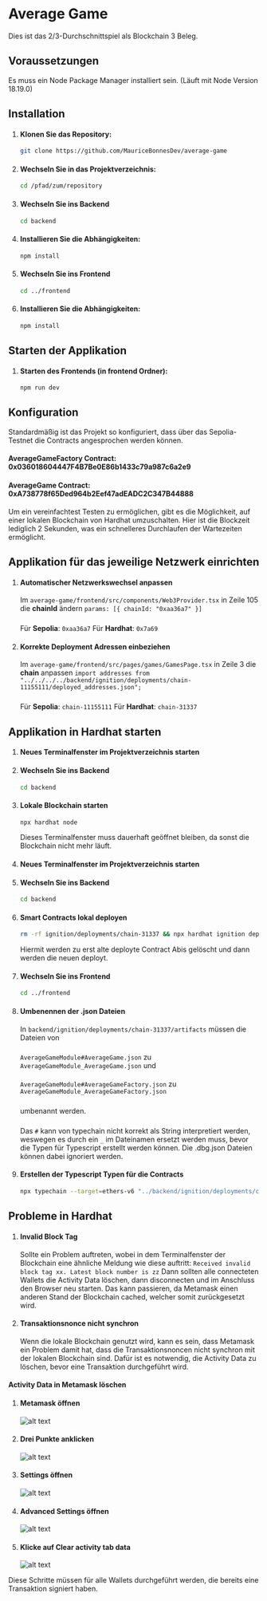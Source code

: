 # Average Game

Dies ist das 2/3-Durchschnittspiel als Blockchain 3 Beleg.

## Voraussetzungen

Es muss ein Node Package Manager installiert sein. (Läuft mit Node Version 18.19.0)

## Installation

1. #### Klonen Sie das Repository:

   ```bash
   git clone https://github.com/MauriceBonnesDev/average-game
   ```

2. #### Wechseln Sie in das Projektverzeichnis:

   ```bash
   cd /pfad/zum/repository
   ```

3. #### Wechseln Sie ins Backend

   ```bash
   cd backend
   ```

4. #### Installieren Sie die Abhängigkeiten:

   ```bash
   npm install
   ```

5. #### Wechseln Sie ins Frontend

   ```bash
   cd ../frontend
   ```

6. #### Installieren Sie die Abhängigkeiten:

   ```bash
   npm install
   ```

## Starten der Applikation

1. #### Starten des Frontends (in frontend Ordner):

   ```bash
   npm run dev
   ```

## Konfiguration

Standardmäßig ist das Projekt so konfiguriert, dass über das Sepolia-Testnet die Contracts angesprochen werden können.

#### AverageGameFactory Contract: 0x036018604447F4B7Be0E86b1433c79a987c6a2e9

#### AverageGame Contract: 0xA738778f65Ded964b2Eef47adEADC2C347B44888

Um ein vereinfachtest Testen zu ermöglichen, gibt es die Möglichkeit, auf einer lokalen Blockchain von Hardhat umzuschalten. Hier ist die Blockzeit lediglich 2 Sekunden, was ein schnelleres Durchlaufen der Wartezeiten ermöglicht.

## Applikation für das jeweilige Netzwerk einrichten

1. #### Automatischer Netzwerkswechsel anpassen

   Im `average-game/frontend/src/components/Web3Provider.tsx` in Zeile 105 die **chainId** ändern
   `params: [{ chainId: "0xaa36a7" }]`

   ###

   Für **Sepolia**: `0xaa36a7`
   Für **Hardhat**: `0x7a69`

2. #### Korrekte Deployment Adressen einbeziehen

   Im `average-game/frontend/src/pages/games/GamesPage.tsx` in Zeile 3 die **chain** anpassen
   `import addresses from "../../../../backend/ignition/deployments/chain-11155111/deployed_addresses.json";`

   ###

   Für **Sepolia**: `chain-11155111`
   Für **Hardhat**: `chain-31337`

## Applikation in Hardhat starten

1. #### Neues Terminalfenster im Projektverzeichnis starten

2. #### Wechseln Sie ins Backend

   ```bash
   cd backend
   ```

3. #### Lokale Blockchain starten

   ```bash
   npx hardhat node
   ```

   Dieses Terminalfenster muss dauerhaft geöffnet bleiben, da sonst die Blockchain nicht mehr läuft.

4. #### Neues Terminalfenster im Projektverzeichnis starten

5. #### Wechseln Sie ins Backend
   ```bash
   cd backend
   ```
6. #### Smart Contracts lokal deployen

   ```bash
   rm -rf ignition/deployments/chain-31337 && npx hardhat ignition deploy ./ignition/modules/migrationHardhat.ts --network localhost
   ```

   Hiermit werden zu erst alte deployte Contract Abis gelöscht und dann werden die neuen deployt.

7. #### Wechseln Sie ins Frontend

   ```bash
   cd ../frontend
   ```

8. #### Umbenennen der .json Dateien

   In `backend/ignition/deployments/chain-31337/artifacts` müssen die Dateien von

   ###

   `AverageGameModule#AverageGame.json` zu `AverageGameModule_AverageGame.json` und

   ####

   `AverageGameModule#AverageGameFactory.json` zu `AverageGameModule_AverageGameFactory.json`

   ###

   umbenannt werden.

   ###

   Das `#` kann von typechain nicht korrekt als String interpretiert werden, weswegen es durch ein `_` im Dateinamen ersetzt werden muss, bevor die Typen für Typescript erstellt werden können. Die .dbg.json Dateien können dabei ignoriert werden.

9. #### Erstellen der Typescript Typen für die Contracts
   ```bash
   npx typechain --target=ethers-v6 "../backend/ignition/deployments/chain-31337/artifacts/AverageGameModule_*.json"
   ```

## Probleme in Hardhat

1. #### Invalid Block Tag

   Sollte ein Problem auftreten, wobei in dem Terminalfenster der Blockchain eine ähnliche Meldung wie diese auftritt:
   `Received invalid block tag xx. Latest block number is zz`
   Dann sollten alle connecteten Wallets die Activity Data löschen, dann disconnecten und im Anschluss den Browser neu starten. Das kann passieren, da Metamask einen anderen Stand der Blockchain cached, welcher somit zurückgesetzt wird.

2. #### Transaktionsnonce nicht synchron
   Wenn die lokale Blockchain genutzt wird, kann es sein, dass Metamask ein Problem damit hat, dass die Transaktionsnoncen nicht synchron mit der lokalen Blockchain sind. Dafür ist es notwendig, die Activity Data zu löschen, bevor eine Transaktion durchgeführt wird.

#### Activity Data in Metamask löschen

1. #### Metamask öffnen
   ![alt text](images/OpenMetamask.jpeg)
2. #### Drei Punkte anklicken
   ![alt text](images/ThreeDots.png)
3. #### Settings öffnen
   ![alt text](images/OpenSettings.png)
4. #### Advanced Settings öffnen
   ![alt text](images/Advanced.png)
5. #### Klicke auf Clear activity tab data
   ![alt text](images/ClearActivity.png)

Diese Schritte müssen für alle Wallets durchgeführt werden, die bereits eine Transaktion signiert haben.
